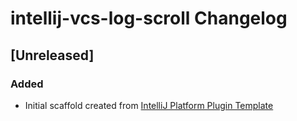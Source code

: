 <!-- Keep a Changelog guide -> https://keepachangelog.com -->

# intellij-vcs-log-scroll Changelog

## [Unreleased]
### Added
- Initial scaffold created from [IntelliJ Platform Plugin Template](https://github.com/JetBrains/intellij-platform-plugin-template)
